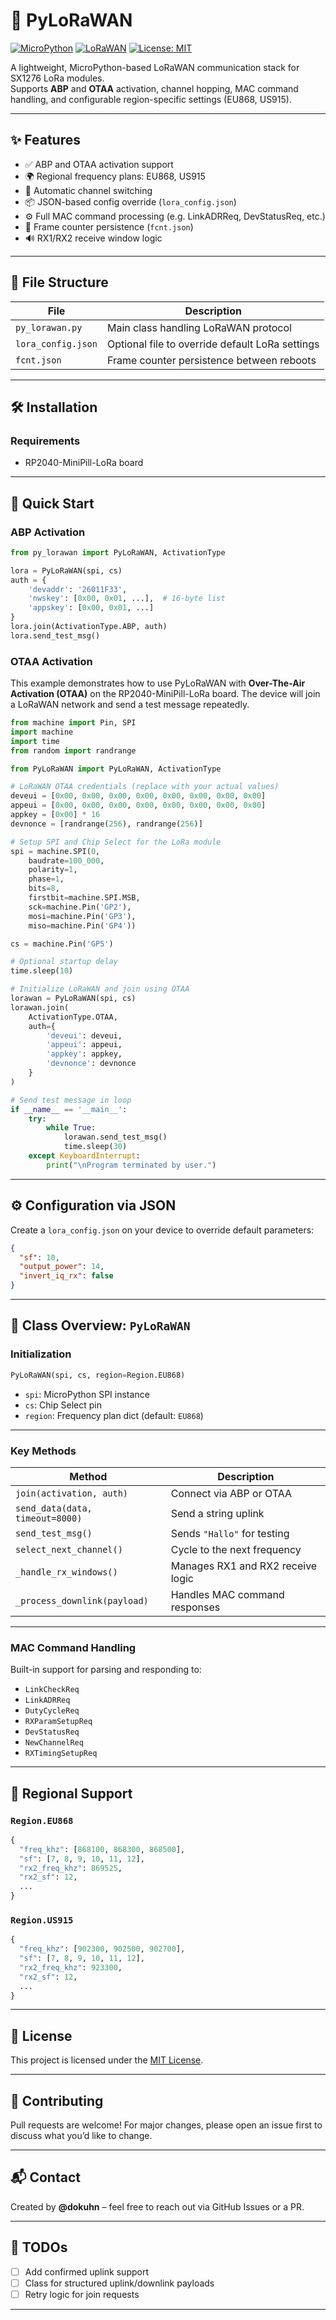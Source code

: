 # 📡 PyLoRaWAN

[![MicroPython](https://img.shields.io/badge/platform-MicroPython-blue.svg)](https://micropython.org/)
[![LoRaWAN](https://img.shields.io/badge/protocol-LoRaWAN-orange.svg)](https://lora-alliance.org/)
[![License: MIT](https://img.shields.io/badge/license-MIT-green.svg)](LICENSE)

A lightweight, MicroPython-based LoRaWAN communication stack for SX1276 LoRa modules.  
Supports **ABP** and **OTAA** activation, channel hopping, MAC command handling, and configurable region-specific settings (EU868, US915).

---

## ✨ Features

- ✅ ABP and OTAA activation support
- 🌍 Regional frequency plans: EU868, US915
- 🔄 Automatic channel switching
- 📦 JSON-based config override (`lora_config.json`)
- ⚙️ Full MAC command processing (e.g. LinkADRReq, DevStatusReq, etc.)
- 💾 Frame counter persistence (`fcnt.json`)
- 🔊 RX1/RX2 receive window logic

---

## 📁 File Structure

| File              | Description                                      |
|-------------------|--------------------------------------------------|
| `py_lorawan.py`   | Main class handling LoRaWAN protocol             |
| `lora_config.json`| Optional file to override default LoRa settings |
| `fcnt.json`       | Frame counter persistence between reboots        |

---

## 🛠 Installation

### Requirements

- RP2040-MiniPill-LoRa board

---

## 🚀 Quick Start

### ABP Activation

```python
from py_lorawan import PyLoRaWAN, ActivationType

lora = PyLoRaWAN(spi, cs)
auth = {
    'devaddr': '26011F33',
    'nwskey': [0x00, 0x01, ...],  # 16-byte list
    'appskey': [0x00, 0x01, ...]
}
lora.join(ActivationType.ABP, auth)
lora.send_test_msg()
```


### OTAA Activation

This example demonstrates how to use PyLoRaWAN with **Over-The-Air Activation (OTAA)** on the RP2040-MiniPill-LoRa board. The device will join a LoRaWAN network and send a test message repeatedly.

```python
from machine import Pin, SPI
import machine
import time
from random import randrange

from PyLoRaWAN import PyLoRaWAN, ActivationType

# LoRaWAN OTAA credentials (replace with your actual values)
deveui = [0x00, 0x00, 0x00, 0x00, 0x00, 0x00, 0x00, 0x00]
appeui = [0x00, 0x00, 0x00, 0x00, 0x00, 0x00, 0x00, 0x00]
appkey = [0x00] * 16
devnonce = [randrange(256), randrange(256)]

# Setup SPI and Chip Select for the LoRa module
spi = machine.SPI(0,
    baudrate=100_000,
    polarity=1,
    phase=1,
    bits=8,
    firstbit=machine.SPI.MSB,
    sck=machine.Pin('GP2'),
    mosi=machine.Pin('GP3'),
    miso=machine.Pin('GP4'))

cs = machine.Pin('GP5')

# Optional startup delay
time.sleep(10)

# Initialize LoRaWAN and join using OTAA
lorawan = PyLoRaWAN(spi, cs)
lorawan.join(
    ActivationType.OTAA,
    auth={
        'deveui': deveui,
        'appeui': appeui,
        'appkey': appkey,
        'devnonce': devnonce
    }
)

# Send test message in loop
if __name__ == '__main__':
    try:
        while True:
            lorawan.send_test_msg()
            time.sleep(30)
    except KeyboardInterrupt:
        print("\nProgram terminated by user.")
```

---

## ⚙️ Configuration via JSON

Create a `lora_config.json` on your device to override default parameters:

```json
{
  "sf": 10,
  "output_power": 14,
  "invert_iq_rx": false
}
```

---

## 🧩 Class Overview: `PyLoRaWAN`

### Initialization

```python
PyLoRaWAN(spi, cs, region=Region.EU868)
```

- `spi`: MicroPython SPI instance
- `cs`: Chip Select pin
- `region`: Frequency plan dict (default: `EU868`)

---

### Key Methods

| Method | Description |
|--------|-------------|
| `join(activation, auth)` | Connect via ABP or OTAA |
| `send_data(data, timeout=8000)` | Send a string uplink |
| `send_test_msg()` | Sends `"Hallo"` for testing |
| `select_next_channel()` | Cycle to the next frequency |
| `_handle_rx_windows()` | Manages RX1 and RX2 receive logic |
| `_process_downlink(payload)` | Handles MAC command responses |

---

### MAC Command Handling

Built-in support for parsing and responding to:
- `LinkCheckReq`
- `LinkADRReq`
- `DutyCycleReq`
- `RXParamSetupReq`
- `DevStatusReq`
- `NewChannelReq`
- `RXTimingSetupReq`

---

## 🧠 Regional Support

### `Region.EU868`
```python
{
  "freq_khz": [868100, 868300, 868500],
  "sf": [7, 8, 9, 10, 11, 12],
  "rx2_freq_khz": 869525,
  "rx2_sf": 12,
  ...
}
```

### `Region.US915`
```python
{
  "freq_khz": [902300, 902500, 902700],
  "sf": [7, 8, 9, 10, 11, 12],
  "rx2_freq_khz": 923300,
  "rx2_sf": 12,
  ...
}
```

---

## 📜 License

This project is licensed under the [MIT License](LICENSE).

---

## 🤝 Contributing

Pull requests are welcome! For major changes, please open an issue first to discuss what you’d like to change.

---

## 📬 Contact

Created by **@dokuhn** – feel free to reach out via GitHub Issues or a PR.

---

## 🧪 TODOs

- [ ] Add confirmed uplink support
- [ ] Class for structured uplink/downlink payloads
- [ ] Retry logic for join requests

---